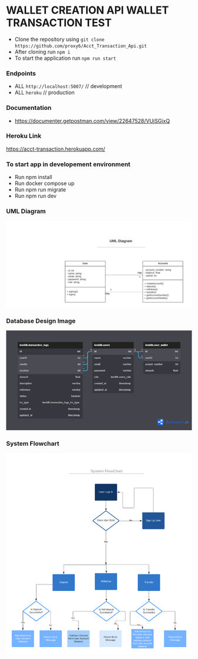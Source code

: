 # WALLET CREATION API WALLET TRANSACTION TEST

* Clone the repository using `git clone https://github.com/proxy6/Acct_Transaction_Api.git` 
* After cloning run `npm i`
* To start the application run `npm run start`

### Endpoints
- ALL `http://localhost:5007/`   // development
- ALL `heroku`                   // production

### Documentation
- https://documenter.getpostman.com/view/22647528/VUjSGixQ

### Heroku Link
https://acct-transaction.herokuapp.com/

### To start app in developement environment
- Run npm install
- Run docker compose up 
- Run npm run migrate
- Run npm run dev

### UML Diagram
![Alt text](./Flowcharts-UML-Class.png?raw=true "Database Design Image")

### Database Design Image
![Alt text](./Database-Design.png?raw=true "Database Design Image")

### System Flowchart
![Alt text](./System-Flowcharts.png?raw=true "Database Design Image")
